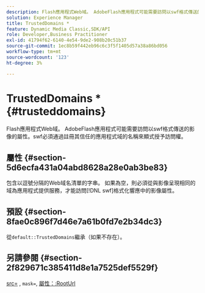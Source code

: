 ```yaml
---
description: Flash應用程式Web域。 AdobeFlash應用程式可能需要訪問以swf格式傳送的影像的屬性。swf必須通過註冊其信任的應用程式域的名稱來顯式授予訪問權。
solution: Experience Manager
title: TrustedDomains *
feature: Dynamic Media Classic,SDK/API
role: Developer,Business Practitioner
exl-id: 41794f62-6140-4e54-9de2-908b20c51b37
source-git-commit: 1ec8b59f442eb96c6c3f5f1405d57a38a86bd056
workflow-type: tm+mt
source-wordcount: '123'
ht-degree: 3%

---
```


# TrustedDomains *{#trusteddomains}

Flash應用程式Web域。 AdobeFlash應用程式可能需要訪問以swf格式傳送的影像的屬性。swf必須通過註冊其信任的應用程式域的名稱來顯式授予訪問權。

## 屬性 {#section-5d6ecfa431a04abd8628a28e0ab3be83}

包含以逗號分隔的Web域名清單的字串。 如果為空，則必須從與影像呈現相同的域為應用程式提供服務，才能訪問[!DNL swf]格式化響應中的影像屬性。

## 預設 {#section-8fae0c896f7d46e7a61b0fd7e2b34dc3}

從`default::TrustedDomains`繼承（如果不存在）。

## 另請參閱 {#section-2f829671c385411d8e1a7525def5529f}

[src=](../../../../../ir-api/http-protocol/image-rendering-api-ref/c-ir-http-protocol-ref/c-ir-http-protocol-command-reference/r-ir-src.md#reference-62c98abad22149d68d405ed6aaff8272) ,  `mask=`, [屬性：:RootUrl](../../../../../ir-api/material-cat/image-rendering-api-ref/c-ir-material-catalog/c-ir-attributes-reference/r-ir-rooturl.md#reference-b8d706a573814802bd6794223cc78402)
